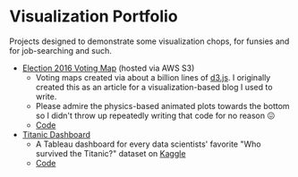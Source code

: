# Visualization Portfolio

Projects designed to demonstrate some visualization chops, for funsies and for job-searching and such.

* [Election 2016 Voting Map](http://election-2016-map.zgallegos.com/) (hosted via AWS S3)
    * Voting maps created via about a billion lines of [d3.js](https://d3js.org/). I originally created this as an article for a visualization-based blog I used to write.
    * Please admire the physics-based animated plots towards the bottom so I didn't throw up repeatedly writing that code for no reason 😖
    * [Code](https://github.com/zpgallegos/zgallegos/tree/master/election-2016-map)
* [Titanic Dashboard](https://public.tableau.com/app/profile/zachary.gallegos/viz/Titanic_16621772644820/Dashboard?publish=yes)
    * A Tableau dashboard for every data scientists' favorite "Who survived the Titanic?" dataset on <a target="_blank" href="https://www.kaggle.com/competitions/titanic/overview">Kaggle</a>
    * [Code](https://github.com/zpgallegos/viz-portfolio/tree/master/titanic)